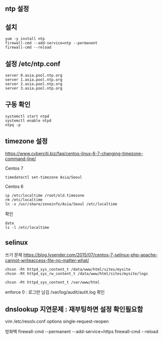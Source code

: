 ntp 설정
---

설치
---
```
yum -y install ntp
firewall-cmd --add-service=ntp --permanent
firewall-cmd --reload
```

설정 /etc/ntp.conf
---
```
server 0.asia.pool.ntp.org
server 1.asia.pool.ntp.org
server 2.asia.pool.ntp.org
server 3.asia.pool.ntp.org
```

구동 확인
---
```
systemctl start ntpd
systemctl enable ntpd
ntpq -p
```

timezone 설정
---
https://www.cyberciti.biz/faq/centos-linux-6-7-changing-timezone-command-line/

Centos 7
```
timedatectl set-timezone Asia/Seoul
```

Centos 6
```
cp /etc/localtime /root/old.timezone
rm /etc/localtime
ln -s /usr/share/zoneinfo/Asia/Seoul /etc/localtime
```

확인
```
date
ls -l /etc/localtime
```

selinux
---

쓰기 문제
https://blog.lysender.com/2015/07/centos-7-selinux-php-apache-cannot-writeaccess-file-no-matter-what/
```
chcon -Rt httpd_sys_content_t /data/www/html/sites/mysite
chcon -Rt httpd_sys_rw_content_t /data/www/html/sites/mysite/logs

chcon -Rt httpd_sys_content_t /var/www/html
```

enforce 0 : 로그만 남김
/var/log/audit/autit.log 확인


dnslookup 지연문제 : 재부팅하면 설정 확인필요함
--
vim /etc/resolv.conf
options single-request-reopen


방화벽
firewall-cmd --permanent --add-service=https
firewall-cmd --reload

